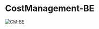 ﻿# CostManagement-BE

 [![CM-BE](https://github.com/kottaboung/CostManagement-BE/actions/workflows/npm-publish-github-packages.yml/badge.svg)](https://github.com/kottaboung/CostManagement-BE/actions/workflows/npm-publish-github-packages.yml)
